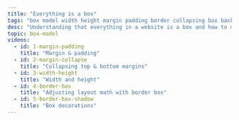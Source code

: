 ```yaml
---
title: "Everything is a box"
tags: "box model width height margin padding border collapsing box background colour radius shadow"
desc: "Understanding that everything in a website is a box and how to manipulate that box."
topic: box-model
videos:
  - id: 1-margin-padding
    title: "Margin & padding"
  - id: 2-margin-collapse
    title: "Collapsing top & bottom margins"
  - id: 3-width-height
    title: "Width and height"
  - id: 4-border-box
    title: "Adjusting layout math with border box"
  - id: 5-border-box-shadow
    title: "Box decorations"
---
```

